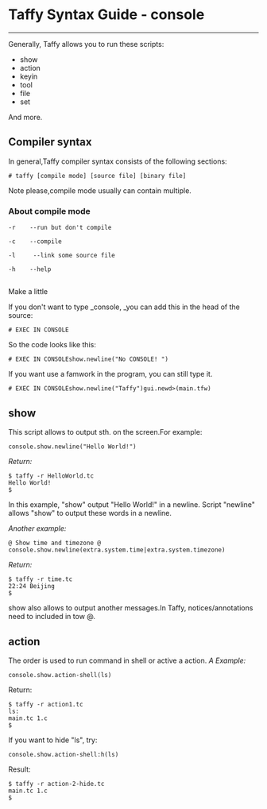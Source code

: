 # Taffy Syntax Guide - console

---

Generally, Taffy allows you to run these scripts:

* show
* action
* keyin
* tool
* file
* set

And more.

## Compiler syntax

In general,Taffy compiler syntax consists of the following sections:

`# taffy [compile mode] [source file] [binary file]`

Note please,compile mode usually can contain multiple.

### About compile mode

`-r    --run but don't compile`

`-c    --compile`

`-l     --link some source file`

`-h    --help`

## 

Make a little

If you don't want to type \_console, \_you can add this in the head of the source:

`# EXEC IN CONSOLE`

So the code looks like this:

`# EXEC IN CONSOLEshow.newline("No CONSOLE! ")`

If you want use a famwork in the program, you can still type it.

`# EXEC IN CONSOLEshow.newline("Taffy")gui.newd>(main.tfw)`

## show

This script allows to output sth. on the screen.For example:

```
console.show.newline("Hello World!")
```

_Return:_

```
$ taffy -r HelloWorld.tc
Hello World!
$
```

In this example, "show" output "Hello World!" in a newline. Script "newline" allows "show" to output these words in a newline.

_Another example:_

```
@ Show time and timezone @
console.show.newline(extra.system.time|extra.system.timezone)
```

_Return:_

```
$ taffy -r time.tc
22:24 Beijing
$
```

show also allows to output another messages.In Taffy, notices\/annotations need to included in tow @.

## action

The order is used to run command in shell or active a action.
_A Example:_

```
console.show.action-shell(ls)
```

Return:

```
$ taffy -r action1.tc
ls:
main.tc 1.c
$
```

If you want to hide "ls", try:

```
console.show.action-shell:h(ls)
```

Result:

```
$ taffy -r action-2-hide.tc
main.tc 1.c
$
```

